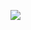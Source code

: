 ![](https://media1.giphy.com/media/v1.Y2lkPTc5MGI3NjExNWMyMjFoMW0xYmdpd2RsczNibHp1NWM3dmVtbmRkOHN0Mnc3azducCZlcD12MV9pbnRlcm5hbF9naWZfYnlfaWQmY3Q9Zw/Cmr1OMJ2FN0B2/giphy.gif)
